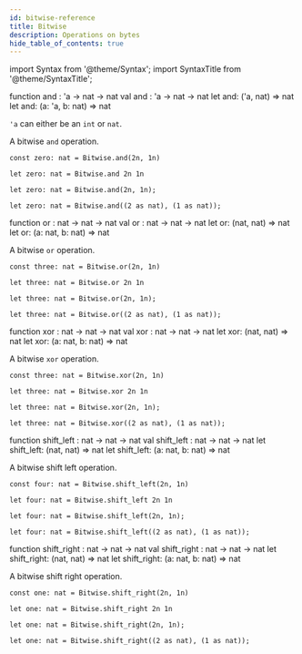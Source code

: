 ```yaml
---
id: bitwise-reference
title: Bitwise
description: Operations on bytes
hide_table_of_contents: true
---
```


import Syntax from '@theme/Syntax';
import SyntaxTitle from '@theme/SyntaxTitle';

<SyntaxTitle syntax="pascaligo">
function and : 'a -> nat -> nat
</SyntaxTitle>
<SyntaxTitle syntax="cameligo">
val and : 'a -> nat -> nat
</SyntaxTitle>
<SyntaxTitle syntax="reasonligo">
let and: ('a, nat) => nat
</SyntaxTitle>
<SyntaxTitle syntax="jsligo">
let and: (a: 'a, b: nat) => nat
</SyntaxTitle>

`'a` can either be an `int` or `nat`.

A bitwise `and` operation.

<Syntax syntax="pascaligo">

```pascaligo
const zero: nat = Bitwise.and(2n, 1n)
```

</Syntax>
<Syntax syntax="cameligo">

```cameligo
let zero: nat = Bitwise.and 2n 1n
```

</Syntax>
<Syntax syntax="reasonligo">

```reasonligo
let zero: nat = Bitwise.and(2n, 1n);
```

</Syntax>
<Syntax syntax="jsligo">

```jsligo
let zero: nat = Bitwise.and((2 as nat), (1 as nat));
```

</Syntax>


<SyntaxTitle syntax="pascaligo">
function or : nat -> nat -> nat
</SyntaxTitle>
<SyntaxTitle syntax="cameligo">
val or :  nat -> nat -> nat
</SyntaxTitle>
<SyntaxTitle syntax="reasonligo">
let or: (nat, nat) => nat
</SyntaxTitle>
<SyntaxTitle syntax="jsligo">
let or: (a: nat, b: nat) => nat
</SyntaxTitle>

A bitwise `or` operation.

<Syntax syntax="pascaligo">

```pascaligo
const three: nat = Bitwise.or(2n, 1n)
```

</Syntax>
<Syntax syntax="cameligo">

```cameligo
let three: nat = Bitwise.or 2n 1n
```

</Syntax>
<Syntax syntax="reasonligo">

```reasonligo
let three: nat = Bitwise.or(2n, 1n);
```

</Syntax>
<Syntax syntax="jsligo">

```jsligo
let three: nat = Bitwise.or((2 as nat), (1 as nat));
```

</Syntax>

<SyntaxTitle syntax="pascaligo">
function xor : nat -> nat -> nat
</SyntaxTitle>
<SyntaxTitle syntax="cameligo">
val xor :  nat -> nat -> nat
</SyntaxTitle>
<SyntaxTitle syntax="reasonligo">
let xor: (nat, nat) => nat
</SyntaxTitle>
<SyntaxTitle syntax="jsligo">
let xor: (a: nat, b: nat) => nat
</SyntaxTitle>

A bitwise `xor` operation.

<Syntax syntax="pascaligo">

```pascaligo
const three: nat = Bitwise.xor(2n, 1n)
```

</Syntax>
<Syntax syntax="cameligo">

```cameligo
let three: nat = Bitwise.xor 2n 1n
```

</Syntax>
<Syntax syntax="reasonligo">

```reasonligo
let three: nat = Bitwise.xor(2n, 1n);
```

</Syntax>
<Syntax syntax="jsligo">

```jsligo
let three: nat = Bitwise.xor((2 as nat), (1 as nat));
```

</Syntax>

<SyntaxTitle syntax="pascaligo">
function shift_left : nat -> nat -> nat
</SyntaxTitle>
<SyntaxTitle syntax="cameligo">
val shift_left :  nat -> nat -> nat
</SyntaxTitle>
<SyntaxTitle syntax="reasonligo">
let shift_left: (nat, nat) => nat
</SyntaxTitle>
<SyntaxTitle syntax="jsligo">
let shift_left: (a: nat, b: nat) => nat
</SyntaxTitle>

A bitwise shift left operation.

<Syntax syntax="pascaligo">

```pascaligo
const four: nat = Bitwise.shift_left(2n, 1n)
```

</Syntax>
<Syntax syntax="cameligo">

```cameligo
let four: nat = Bitwise.shift_left 2n 1n
```

</Syntax>
<Syntax syntax="reasonligo">

```reasonligo
let four: nat = Bitwise.shift_left(2n, 1n);
```

</Syntax>
<Syntax syntax="jsligo">

```jsligo
let four: nat = Bitwise.shift_left((2 as nat), (1 as nat));
```

</Syntax>

<SyntaxTitle syntax="pascaligo">
function shift_right : nat -> nat -> nat
</SyntaxTitle>
<SyntaxTitle syntax="cameligo">
val shift_right :  nat -> nat -> nat
</SyntaxTitle>
<SyntaxTitle syntax="reasonligo">
let shift_right: (nat, nat) => nat
</SyntaxTitle>
<SyntaxTitle syntax="jsligo">
let shift_right: (a: nat, b: nat) => nat
</SyntaxTitle>

A bitwise shift right operation.

<Syntax syntax="pascaligo">

```pascaligo
const one: nat = Bitwise.shift_right(2n, 1n)
```

</Syntax>
<Syntax syntax="cameligo">

```cameligo
let one: nat = Bitwise.shift_right 2n 1n
```

</Syntax>
<Syntax syntax="reasonligo">

```reasonligo
let one: nat = Bitwise.shift_right(2n, 1n);
```

</Syntax>
<Syntax syntax="jsligo">

```jsligo
let one: nat = Bitwise.shift_right((2 as nat), (1 as nat));
```

</Syntax>